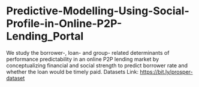 # Predictive-Modelling-Using-Social-Profile-in-Online-P2P-Lending_Portal
We study the borrower-, loan- and group- related determinants of performance predictability in an online P2P lending market by conceptualizing financial and social strength to predict borrower rate and whether the loan would be timely paid.
Datasets Link:
https://bit.ly/prosper-dataset
